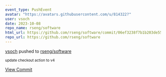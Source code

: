 ```yaml
---
event_type: PushEvent
avatar: "https://avatars.githubusercontent.com/u/814322?"
user: vsoch
date: 2023-10-08
repo_name: rseng/software
html_url: https://github.com/rseng/software/commit/06ef3238f7b1b203de558d7bb2c0ba7aeb8b0a05
repo_url: https://github.com/rseng/software
---
```


<a href='https://github.com/vsoch' target='_blank'>vsoch</a> pushed to <a href='https://github.com/rseng/software' target='_blank'>rseng/software</a>

<small>update checkout action to v4</small>

<a href='https://github.com/rseng/software/commit/06ef3238f7b1b203de558d7bb2c0ba7aeb8b0a05' target='_blank'>View Commit</a>